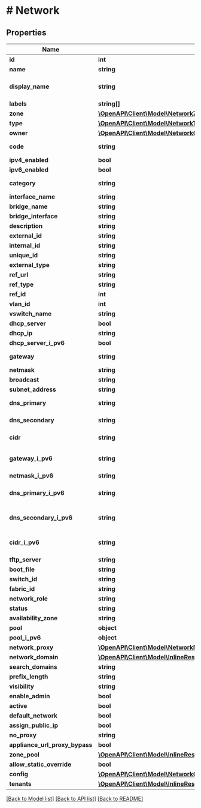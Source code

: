 # # Network

## Properties

Name | Type | Description | Notes
------------ | ------------- | ------------- | -------------
**id** | **int** | Network ID | [optional]
**name** | **string** | Name | [optional]
**display_name** | **string** | Network Display Name | [optional]
**labels** | **string[]** |  | [optional]
**zone** | [**\OpenAPI\Client\Model\NetworkZone**](NetworkZone.md) |  | [optional]
**type** | [**\OpenAPI\Client\Model\NetworkType**](NetworkType.md) |  | [optional]
**owner** | [**\OpenAPI\Client\Model\NetworkOwner**](NetworkOwner.md) |  | [optional]
**code** | **string** | Network Code | [optional]
**ipv4_enabled** | **bool** |  | [optional]
**ipv6_enabled** | **bool** |  | [optional]
**category** | **string** | Network Category | [optional]
**interface_name** | **string** |  | [optional]
**bridge_name** | **string** |  | [optional]
**bridge_interface** | **string** |  | [optional]
**description** | **string** | Description | [optional]
**external_id** | **string** |  | [optional]
**internal_id** | **string** |  | [optional]
**unique_id** | **string** |  | [optional]
**external_type** | **string** |  | [optional]
**ref_url** | **string** |  | [optional]
**ref_type** | **string** |  | [optional]
**ref_id** | **int** |  | [optional]
**vlan_id** | **int** |  | [optional]
**vswitch_name** | **string** |  | [optional]
**dhcp_server** | **bool** |  | [optional]
**dhcp_ip** | **string** |  | [optional]
**dhcp_server_i_pv6** | **bool** |  | [optional]
**gateway** | **string** | Network Gateway | [optional]
**netmask** | **string** |  | [optional]
**broadcast** | **string** |  | [optional]
**subnet_address** | **string** |  | [optional]
**dns_primary** | **string** | Primary DNS Server | [optional]
**dns_secondary** | **string** | Secondary DNS Server | [optional]
**cidr** | **string** | Network CIDR | [optional]
**gateway_i_pv6** | **string** | IPv6 Network Gateway | [optional]
**netmask_i_pv6** | **string** |  | [optional]
**dns_primary_i_pv6** | **string** | Primary IPv6 DNS Server | [optional]
**dns_secondary_i_pv6** | **string** | Secondary IPv6 DNS Server | [optional]
**cidr_i_pv6** | **string** | IPv6 Network CIDR | [optional]
**tftp_server** | **string** |  | [optional]
**boot_file** | **string** |  | [optional]
**switch_id** | **string** |  | [optional]
**fabric_id** | **string** |  | [optional]
**network_role** | **string** |  | [optional]
**status** | **string** |  | [optional]
**availability_zone** | **string** |  | [optional]
**pool** | **object** |  | [optional]
**pool_i_pv6** | **object** |  | [optional]
**network_proxy** | [**\OpenAPI\Client\Model\NetworkNetworkProxy**](NetworkNetworkProxy.md) |  | [optional]
**network_domain** | [**\OpenAPI\Client\Model\InlineResponse200108NetworkFloatingIpNetworkDomain**](InlineResponse200108NetworkFloatingIpNetworkDomain.md) |  | [optional]
**search_domains** | **string** |  | [optional]
**prefix_length** | **string** |  | [optional]
**visibility** | **string** |  | [optional]
**enable_admin** | **bool** |  | [optional]
**active** | **bool** |  | [optional]
**default_network** | **bool** |  | [optional]
**assign_public_ip** | **bool** |  | [optional]
**no_proxy** | **string** |  | [optional]
**appliance_url_proxy_bypass** | **bool** |  | [optional]
**zone_pool** | [**\OpenAPI\Client\Model\InlineResponse20082LoadBalancerInstanceSslCert**](InlineResponse20082LoadBalancerInstanceSslCert.md) |  | [optional]
**allow_static_override** | **bool** |  | [optional]
**config** | [**\OpenAPI\Client\Model\NetworkConfig**](NetworkConfig.md) |  | [optional]
**tenants** | [**\OpenAPI\Client\Model\InlineResponse20040AppDeployInstance[]**](InlineResponse20040AppDeployInstance.md) |  | [optional]

[[Back to Model list]](../../README.md#models) [[Back to API list]](../../README.md#endpoints) [[Back to README]](../../README.md)
